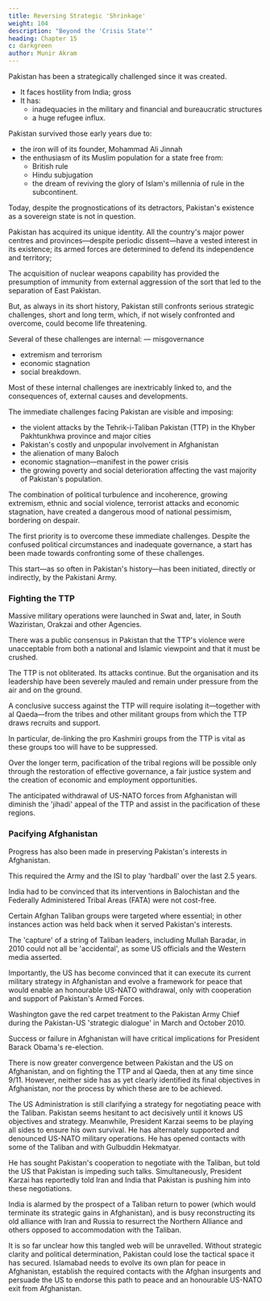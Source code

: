 ```yaml
---
title: Reversing Strategic 'Shrinkage'
weight: 104
description: "Beyond the 'Crisis State'"
heading: Chapter 15
c: darkgreen
author: Munir Akram
---
```



Pakistan has been a strategically challenged since it was created.
- It faces hostility from India; gross
- It has:
  - inadequacies in the military and financial and bureaucratic structures
  - a huge refugee influx. 

Pakistan survived those early years due to:
- the iron will of its founder, Mohammad Ali Jinnah
- the enthusiasm of its Muslim population for a state free from:
  - British rule
  - Hindu subjugation
  - the dream of reviving the glory of Islam's millennia of rule in the subcontinent.

Today, despite the prognostications of its detractors, Pakistan's existence as a sovereign state is not in question. 

Pakistan has acquired its unique identity. All the country's major power centres and provinces—despite periodic dissent—have a vested interest in its existence; its
armed forces are determined to defend its independence and territory;

The acquisition of nuclear weapons capability has provided the presumption of immunity from external aggression of the sort that led to the separation of East Pakistan. 

But, as always in its short history, Pakistan still confronts serious strategic challenges, short and long term, which, if not wisely confronted and overcome, could become life threatening.

Several of these challenges are internal:
— misgovernance
- extremism and terrorism
- economic stagnation
- social breakdown.

Most of these internal challenges are inextricably linked to, and the consequences of, external causes and developments.

The immediate challenges facing Pakistan are visible and imposing:
- the violent attacks by the Tehrik-i-Taliban Pakistan (TTP) in the Khyber Pakhtunkhwa province and major cities
- Pakistan's costly and unpopular involvement in Afghanistan
- the alienation of many Baloch
- economic stagnation—manifest in the power crisis
- the growing poverty and social deterioration affecting the vast majority of Pakistan's population.

The combination of political turbulence and incoherence, growing extremism, ethnic and social violence, terrorist attacks and economic stagnation, have created a dangerous mood of national pessimism, bordering on despair.

The first priority is to overcome these immediate challenges. Despite the confused political circumstances and inadequate governance, a start has been made towards confronting some of these challenges. 

This start—as so often in Pakistan's history—has been initiated, directly or indirectly, by the Pakistani Army.


### Fighting the TTP

<!-- In 2009 the Army made the vital determination that the foremost priority was to confront and defeat the TTP and its affiliates, which pose the most direct challenge to Pakistan. The US was asked to use its drones to target the TTP, not only the Afghan Taliban, to prove the credibility of its alliance with Pakistan.

While placing action against the Afghan Taliban on the backburner,  -->

Massive military operations were launched in Swat and, later, in South Waziristan, Orakzai and other Agencies. 

<!-- These operations were made possible in large measure due to the emergence of a general  -->

There was a public consensus in Pakistan that the TTP's violence were unacceptable from both a national and Islamic viewpoint and that it must be crushed.

<!-- The Armed Forces were also motivated by considerable evidence of support to the TTP from the Tajik-led Afghan intelligence and their Indian mentors. By all accounts, these military
operations have been fairly successful and, in Swat, the large displaced
civilian population has been able to return home.  -->

The TTP is not obliterated. Its attacks continue. But the organisation and its leadership have been severely mauled and remain under pressure from the air and on the ground.

A conclusive success against the TTP will require isolating it—together with al Qaeda—from the tribes and other militant groups from which the TTP draws recruits and support.

In particular, de-linking the pro Kashmiri groups from the TTP is vital as these groups too will have to be suppressed. 

Over the longer term, pacification of the tribal regions will be possible only through the restoration of effective governance, a fair justice system and the creation of economic and employment opportunities. 

The anticipated withdrawal of US-NATO forces from Afghanistan will diminish the 'jihadi' appeal of the TTP and assist in the pacification of these regions.


### Pacifying Afghanistan

Progress has also been made in preserving Pakistan's interests in Afghanistan. 

This required the Army and the ISI to play 'hardball' over the last 2.5 years. 

India had to be convinced that its interventions in Balochistan and the Federally Administered Tribal Areas (FATA) were not cost-free. 

Certain Afghan Taliban groups were targeted where essential; in other instances action was held back when it served Pakistan's interests.

The 'capture' of a string of Taliban leaders, including Mullah Baradar, in 2010 could not all be 'accidental', as some US officials and the Western media asserted.

Importantly, the US has become convinced that it can execute its current military strategy in Afghanistan and evolve a framework for peace that would enable an honourable US-NATO withdrawal, only with cooperation and support of Pakistan's Armed Forces. 

Washington gave the red carpet treatment to the Pakistan Army Chief during the Pakistan-US 'strategic dialogue' in March and October 2010.

<!--  reflected this
recognition in .  -->

Success or failure in Afghanistan will have critical implications for President Barack Obama's re-election.

There is now greater convergence between Pakistan and the US on Afghanistan, and on fighting the TTP and al Qaeda, then at any time since 9/11. However, neither side has as yet clearly identified its final objectives in Afghanistan, nor the process by which these are to be achieved. 

The US Administration is still clarifying a strategy for negotiating peace with the Taliban. Pakistan seems hesitant to act decisively until it knows US objectives and strategy. Meanwhile, President Karzai seems to be playing all sides to ensure his own survival. He has alternately supported and denounced US-NATO military operations. He has opened contacts with
some of the Taliban and with Gulbuddin Hekmatyar. 

He has sought Pakistan's cooperation to negotiate with the Taliban, but told the US that
Pakistan is impeding such talks. Simultaneously, President Karzai has
reportedly told Iran and India that Pakistan is pushing him into these
negotiations. 

India is alarmed by the prospect of a Taliban return to power (which would terminate its strategic gains in Afghanistan), and is busy reconstructing its old alliance with Iran and Russia to resurrect the Northern Alliance and others opposed to accommodation with the Taliban.

It is so far unclear how this tangled web will be unravelled. Without strategic clarity and political determination, Pakistan could lose the tactical space it has secured. Islamabad needs to evolve its own plan for peace in Afghanistan, establish the required contacts with the Afghan insurgents and persuade the US to endorse this path to peace and an honourable US-NATO exit from Afghanistan.


